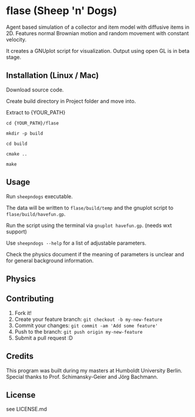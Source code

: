 # flase (Sheep 'n' Dogs)
Agent based simulation of a collector and item model with diffusive items in 2D. 
Features normal Brownian motion and random movement with constant velocity.

It creates a GNUplot script for visualization. Output using open GL is
in beta stage.

## Installation (Linux / Mac)

Download source code.

Create build directory in Project folder and move into.

Extract to {YOUR_PATH}

`cd {YOUR_PATH}/flase`

`mkdir -p build`

`cd build`

`cmake ..`

`make`


## Usage

Run `sheepndogs` executable.

The data will be written to `flase/build/temp` and the gnuplot script to `flase/build/havefun.gp`.
 
Run the script using the terminal via `gnuplot havefun.gp`. (needs wxt support)

Use `sheepndogs --help` for a list of adjustable parameters.

Check the physics document if the meaning of parameters is unclear and for general background information.

## Physics



## Contributing

1. Fork it!
2. Create your feature branch: `git checkout -b my-new-feature`
3. Commit your changes: `git commit -am 'Add some feature'`
4. Push to the branch: `git push origin my-new-feature`
5. Submit a pull request :D

## Credits

This program was built during my masters at Humboldt University Berlin.
Special thanks to Prof. Schimansky-Geier and Jörg Bachmann.

## License

see LICENSE.md